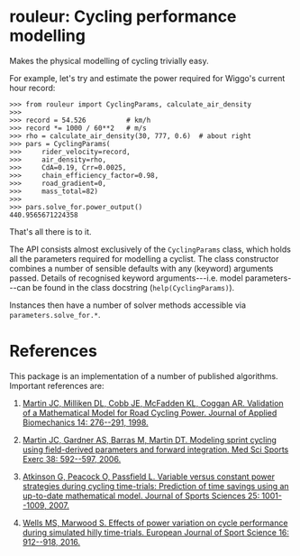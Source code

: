 # rouleur: Cycling performance modelling

Makes the physical modelling of cycling trivially easy.

For example, let's try and estimate the power required for Wiggo's current hour record:

```pycon
>>> from rouleur import CyclingParams, calculate_air_density
>>>
>>> record = 54.526          # km/h
>>> record *= 1000 / 60**2   # m/s
>>> rho = calculate_air_density(30, 777, 0.6)  # about right
>>> pars = CyclingParams(
>>>     rider_velocity=record,
>>>     air_density=rho,
>>>     CdA=0.19, Crr=0.0025, 
>>>     chain_efficiency_factor=0.98,
>>>     road_gradient=0,
>>>     mass_total=82)
>>>     
>>> pars.solve_for.power_output()
440.9565671224358
```

That's all there is to it. 

The API consists almost exclusively of the `CyclingParams` class, which holds all the parameters required for modelling a cyclist. The class constructor combines a number of sensible defaults with any (keyword) arguments passed. Details of recognised keyword arguments---i.e. model parameters---can be found in the class docstring (`help(CyclingParams)`).

Instances then have a number of solver methods accessible via `parameters.solve_for.*`. 

# References

This package is an implementation of a number of published algorithms. Important references are:

1. [Martin JC, Milliken DL, Cobb JE, McFadden KL, Coggan AR. Validation of a Mathematical Model for Road Cycling Power. Journal of Applied Biomechanics 14: 276--291, 1998.](http://journals.humankinetics.com/doi/10.1123/jab.14.3.276)

2. [Martin JC, Gardner AS, Barras M, Martin DT. Modeling sprint cycling using field-derived parameters and forward integration. Med Sci Sports Exerc 38: 592--597, 2006.](https://www.ncbi.nlm.nih.gov/pubmed/16540850)

3. [Atkinson G, Peacock O, Passfield L. Variable versus constant power strategies during cycling time-trials: Prediction of time savings using an up-to-date mathematical model. Journal of Sports Sciences 25: 1001--1009, 2007.](https://www.ncbi.nlm.nih.gov/pubmed/17497402)

4. [Wells MS, Marwood S. Effects of power variation on cycle performance during simulated hilly time-trials. European Journal of Sport Science 16: 912--918, 2016.](https://www.ncbi.nlm.nih.gov/pubmed/26949050)
